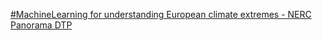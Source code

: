 [#MachineLearning for understanding European climate extremes - NERC Panorama DTP ](https://qi.tc/qi/9511)
